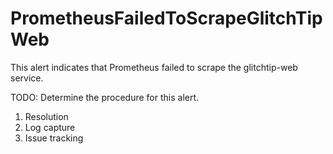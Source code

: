 # PrometheusFailedToScrapeGlitchTipWeb
This alert indicates that Prometheus failed to scrape the glitchtip-web service.

TODO: Determine the procedure for this alert.
1. Resolution
2. Log capture
3. Issue tracking
